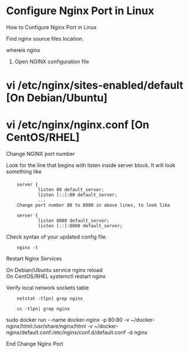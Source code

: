 # Configure Nginx Port in Linux
How to Configure Nginx Port in Linux

Find nginx source files location.

whereis nginx

1. Open NGINX configuration file

# vi /etc/nginx/sites-enabled/default  [On Debian/Ubuntu]

# vi /etc/nginx/nginx.conf             [On CentOS/RHEL]

Change NGINX port number

Look for the line that begins with listen inside server block. It will look something like
####
        server {
                listen 80 default_server;
                listen [::]:80 default_server;
                ...
        Change port number 80 to 8080 in above lines, to look like

        server {
                listen 8080 default_server;
                listen [::]:8080 default_server;

Check syntax of your updated config file.

        nginx -t

Restart Nginx Services

On Debian/Ubuntu
        service nginx reload        
 On CentOS/RHEL
        systemctl restart nginx    

Verify local network sockets table

        netstat -tlpn| grep nginx

        ss -tlpn| grep nginx

sudo docker run --name docker-nginx -p 80:80 -v ~/docker-nginx/html:/usr/share/nginx/html -v ~/docker-nginx/default.conf:/etc/nginx/conf.d/default.conf -d nginx

End Change Nginx Port
